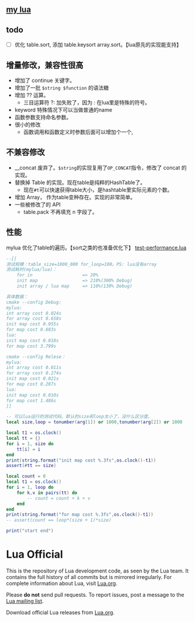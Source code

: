 [my lua](./doc/mylua.md)
--------
## todo
- [ ] 优化 table.sort, 添加 table.keysort array.sort。【lua原先的实现能支持】

## 增量修改，兼容性很高
- 增加了 continue 关键字。
- 增加了一批 `$string $function` 的语法糖
- 增加 ?? 运算。
  - 三目运算符 ?: 加失败了，因为 : 在lua里是特殊的符号。
- keyword 特殊情况下可以当做普通的name
- 函数参数支持命名参数。
- 很小的修改
  - 函数调用和函数定义时参数后面可以增加个一个,

## 不兼容修改
- __concat 废弃了。`$string`的实现复用了`OP_CONCAT`指令，修改了 concat 的实现。
- 替换掉 Table 的实现。现在table是纯粹的HashTable了。
  - 现在`#t`可以快速获得table大小，是hashtable里实际元素的个数。
- 增加 Array， 作为table变种存在。实现的非常简单。
- 一些被修改了的 API
  - table.pack 不再填充 n 字段了。

## 性能
mylua 优化了table的遍历。【sort之类的也准备优化下】
[test-performance.lua](./testes/test-performance.lua)

```lua
--[[
测试规模：table_size=1000_000 for_loop=100。PS: lua没有array
测试耗时(mylua/lua)：
    for in                   => 20%
    init map                 => 210%(300% Debug)
    init array / lua map     => 110%(130% Debug)

具体数据：
cmake --config Debug:
mylua:
int array cost 0.024s
for array cost 0.658s
init map cost 0.055s
for map cost 0.683s
lua:
init map cost 0.018s
for map cost 3.799s

cmake --config Relese：
mylua:
int array cost 0.011s
for array cost 0.274s
init map cost 0.021s
for map cost 0.287s
lua:
init map cost 0.010s
for map cost 1.486s
]]

-- 可以lua运行的测试代码。默认的size和loop太小了，没什么区分度。
local size,loop = tonumber(arg[1]) or 1000,tonumber(arg[2]) or 1000

local t1 = os.clock()
local tt = {}
for i = 1, size do
    tt[i] = i
end
print(string.format("init map cost %.3fs",os.clock()-t1))
assert(#tt == size)

local count = 0
local t1 = os.clock()
for i = 1, loop do
    for k,v in pairs(tt) do
        -- count = count + k + v
    end
end
print(string.format("for map cost %.3fs",os.clock()-t1))
-- assert(count == loop*(size + 1)*size)

print("start end")
```

# Lua Official

This is the repository of Lua development code, as seen by the Lua team. It contains the full history of all commits but is mirrored irregularly. For complete information about Lua, visit [Lua.org](https://www.lua.org/).

Please **do not** send pull requests. To report issues, post a message to the [Lua mailing list](https://www.lua.org/lua-l.html).

Download official Lua releases from [Lua.org](https://www.lua.org/download.html).

